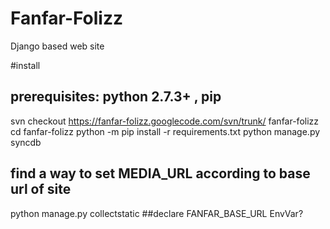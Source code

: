Fanfar-Folizz
=============

Django based web site

#install

## prerequisites: python 2.7.3+ , pip
svn checkout https://fanfar-folizz.googlecode.com/svn/trunk/ fanfar-folizz
cd fanfar-folizz
python -m pip install -r requirements.txt
python manage.py syncdb
## find a way to set MEDIA_URL according to base url of site
python manage.py collectstatic
##declare FANFAR_BASE_URL EnvVar?
